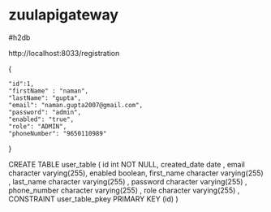 # zuulapigateway

#h2db

http://localhost:8033/registration

{

	"id":1,	
	"firstName" : "naman",
	"lastName": "gupta",
	"email": "naman.gupta2007@gmail.com",
	"password": "admin",
	"enabled": "true",
	"role": "ADMIN",
	"phoneNumber": "9650110989"
	
	
}

CREATE TABLE user_table
(
    id int NOT NULL,
    created_date date ,
    email character varying(255),
    enabled boolean,
    first_name character varying(255) ,
    last_name character varying(255) ,
    password character varying(255) ,
    phone_number character varying(255) ,
    role character varying(255) ,
    CONSTRAINT user_table_pkey PRIMARY KEY (id)
)
